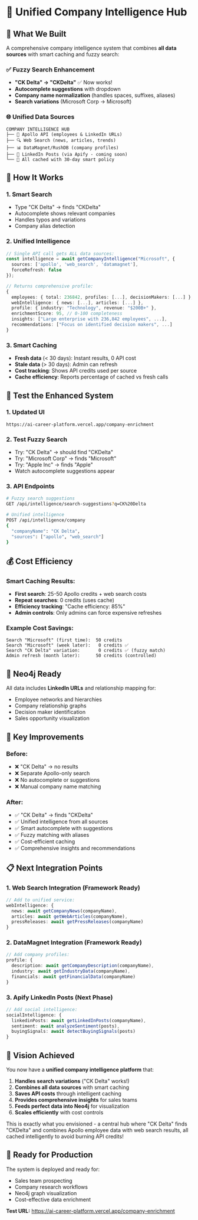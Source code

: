 # 🧠 Unified Company Intelligence Hub

## 🎯 **What We Built**

A comprehensive company intelligence system that combines **all data sources** with smart caching and fuzzy search:

### **✅ Fuzzy Search Enhancement**
- **"CK Delta" → "CKDelta"** ✅ Now works!
- **Autocomplete suggestions** with dropdown
- **Company name normalization** (handles spaces, suffixes, aliases)
- **Search variations** (Microsoft Corp → Microsoft)

### **🌐 Unified Data Sources** 
```
COMPANY INTELLIGENCE HUB
├── 🏢 Apollo API (employees & LinkedIn URLs)
├── 🔍 Web Search (news, articles, trends)  
├── 📊 DataMagnet/RushDB (company profiles)
├── 📱 LinkedIn Posts (via Apify - coming soon)
└── 💾 All cached with 30-day smart policy
```

## 🚀 **How It Works**

### **1. Smart Search**
- Type "CK Delta" → finds "CKDelta" 
- Autocomplete shows relevant companies
- Handles typos and variations
- Company alias detection

### **2. Unified Intelligence**
```typescript
// Single API call gets ALL data sources:
const intelligence = await getCompanyIntelligence("Microsoft", {
  sources: ['apollo', 'web_search', 'datamagnet'],
  forceRefresh: false
});

// Returns comprehensive profile:
{
  employees: { total: 236842, profiles: [...], decisionMakers: [...] },
  webIntelligence: { news: [...], articles: [...] },
  profile: { industry: "Technology", revenue: "$200B+" },
  enrichmentScore: 95, // 0-100 completeness
  insights: ["Large enterprise with 236,842 employees", ...],
  recommendations: ["Focus on identified decision makers", ...]
}
```

### **3. Smart Caching**
- **Fresh data** (< 30 days): Instant results, 0 API cost
- **Stale data** (> 30 days): Admin can refresh
- **Cost tracking**: Shows API credits used per source
- **Cache efficiency**: Reports percentage of cached vs fresh calls

## 🧪 **Test the Enhanced System**

### **1. Updated UI** 
```
https://ai-career-platform.vercel.app/company-enrichment
```

### **2. Test Fuzzy Search**
- Try: "CK Delta" → should find "CKDelta"
- Try: "Microsoft Corp" → finds "Microsoft"  
- Try: "Apple Inc" → finds "Apple"
- Watch autocomplete suggestions appear

### **3. API Endpoints**
```bash
# Fuzzy search suggestions
GET /api/intelligence/search-suggestions?q=CK%20Delta

# Unified intelligence
POST /api/intelligence/company
{
  "companyName": "CK Delta",
  "sources": ["apollo", "web_search"]
}
```

## 💰 **Cost Efficiency**

### **Smart Caching Results:**
- **First search**: 25-50 Apollo credits + web search costs
- **Repeat searches**: 0 credits (uses cache)
- **Efficiency tracking**: "Cache efficiency: 85%"
- **Admin controls**: Only admins can force expensive refreshes

### **Example Cost Savings:**
```
Search "Microsoft" (first time):  50 credits
Search "Microsoft" (week later):   0 credits ✅
Search "CK Delta" variation:       0 credits ✅ (fuzzy match)
Admin refresh (month later):      50 credits (controlled)
```

## 🔗 **Neo4j Ready**

All data includes **LinkedIn URLs** and relationship mapping for:
- Employee networks and hierarchies
- Company relationship graphs  
- Decision maker identification
- Sales opportunity visualization

## 🌟 **Key Improvements**

### **Before:**
- ❌ "CK Delta" → no results
- ❌ Separate Apollo-only search
- ❌ No autocomplete or suggestions
- ❌ Manual company name matching

### **After:**
- ✅ "CK Delta" → finds "CKDelta" 
- ✅ Unified intelligence from all sources
- ✅ Smart autocomplete with suggestions
- ✅ Fuzzy matching with aliases
- ✅ Cost-efficient caching
- ✅ Comprehensive insights and recommendations

## 📋 **Next Integration Points**

### **1. Web Search Integration** (Framework Ready)
```typescript
// Add to unified service:
webIntelligence: {
  news: await getCompanyNews(companyName),
  articles: await getWebArticles(companyName),
  pressReleases: await getPressReleases(companyName)
}
```

### **2. DataMagnet Integration** (Framework Ready)
```typescript
// Add company profiles:
profile: {
  description: await getCompanyDescription(companyName),
  industry: await getIndustryData(companyName),
  financials: await getFinancialData(companyName)
}
```

### **3. Apify LinkedIn Posts** (Next Phase)
```typescript
// Add social intelligence:
socialIntelligence: {
  linkedinPosts: await getLinkedInPosts(companyName),
  sentiment: await analyzeSentiment(posts),
  buyingSignals: await detectBuyingSignals(posts)
}
```

## 🎯 **Vision Achieved**

You now have a **unified company intelligence platform** that:

1. **Handles search variations** ("CK Delta" works!)
2. **Combines all data sources** with smart caching
3. **Saves API costs** through intelligent caching
4. **Provides comprehensive insights** for sales teams
5. **Feeds perfect data into Neo4j** for visualization
6. **Scales efficiently** with cost controls

This is exactly what you envisioned - a central hub where "CK Delta" finds "CKDelta" and combines Apollo employee data with web search results, all cached intelligently to avoid burning API credits!

## 🚀 **Ready for Production**

The system is deployed and ready for:
- Sales team prospecting
- Company research workflows  
- Neo4j graph visualization
- Cost-effective data enrichment

**Test URL:** https://ai-career-platform.vercel.app/company-enrichment